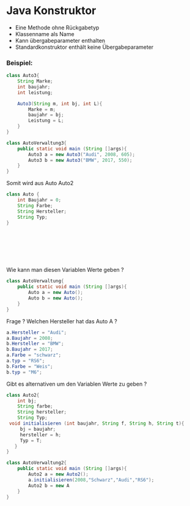 # Java Konstruktor

- Eine Methode ohne Rückgabetyp
- Klassenname als Name
- Kann übergabeparameter enthalten
- Standardkonstruktor enthält keine Übergabeparameter

### Beispiel:

```java
class Auto3{
    String Marke;
    int baujahr;
    int leistung;

    Auto3(String m, int bj, int L){
        Marke = m;
        baujahr = bj;
        Leistung = L;
    }
}
```

```java
class AutoVerwaltung3{
    public static void main (String []args){
        Auto3 a = new Auto3("Audi", 2008, 605);
        Auto3 b = new Auto3("BMW", 2017, 550);
    }
}
```

Somit wird aus Auto Auto2

```java
class Auto {
    int Baujahr = 0;
    String Farbe;
    String Hersteller;
    String Typ;
}
```

&nbsp;

&nbsp;

&nbsp;

Wie kann man diesen Variablen Werte geben ?

```java
class AutoVerwaltung{
    public static void main (String []args){
        Auto a = new Auto();
        Auto b = new Auto();
    }
}
```
Frage ? Welchen Hersteller hat das Auto A ?

```java
a.Hersteller = "Audi";
a.Baujahr = 2008;
b.Hersteller = "BMW";
b.Baujahr = 2017;
a.Farbe = "schwarz";
a.typ = "RS6";
b.Farbe = "Weis";
b.typ = "M6";
```

Gibt es alternativen um den Variablen Werte zu geben ?

```java
class Auto2{
    int bj;
    String farbe;
    String hersteller;
    String Typ;
 void initialisieren (int baujahr, String f, String h, String t){
     bj = baujahr;
     hersteller = h;
     Typ = T;
   }
}
```
```java
class AutoVerwaltung2{
    public static void main (String []args){
        Auto2 a = new Auto2();
        a.initialisieren(2008,"Schwarz","Audi","RS6");
        Auto2 b = new A
    }
}
